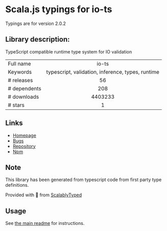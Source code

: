 
# Scala.js typings for io-ts

Typings are for version 2.0.2

## Library description:
TypeScript compatible runtime type system for IO validation

|                    |                 |
| ------------------ | :-------------: |
| Full name          | io-ts |
| Keywords           | typescript, validation, inference, types, runtime |
| # releases         | 56 |
| # dependents       | 208 |
| # downloads        | 4403233 |
| # stars            | 1 |

## Links
- [Homepage](https://github.com/gcanti/io-ts)
- [Bugs](https://github.com/gcanti/io-ts/issues)
- [Repository](https://github.com/gcanti/io-ts)
- [Npm](https://www.npmjs.com/package/io-ts)
    


## Note
This library has been generated from typescript code from first party type definitions.

Provided with :purple_heart: from [ScalablyTyped](https://github.com/oyvindberg/ScalablyTyped)

## Usage
See [the main readme](../../readme.md) for instructions.



